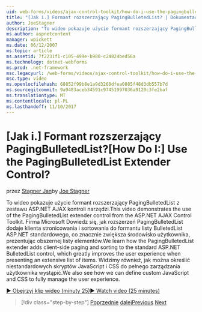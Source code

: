 ```yaml
---
uid: web-forms/videos/ajax-control-toolkit/how-do-i-use-the-pagingbulletedlist-extender-control
title: "[Jak i.] Formant rozszerzający PagingBulletedList? | Dokumentacja firmy Microsoft"
author: JoeStagner
description: "To wideo pokazuje użycie formant rozszerzający PagingBulletedList z zestawu ASP.NET AJAX kontroli narzędzi. Firma Microsoft Dowiedz się, jak PagingBulletedList extende..."
ms.author: aspnetcontent
manager: wpickett
ms.date: 06/12/2007
ms.topic: article
ms.assetid: 7f2231f1-c105-499e-b980-c24824bed56a
ms.technology: dotnet-webforms
ms.prod: .net-framework
msc.legacyurl: /web-forms/videos/ajax-control-toolkit/how-do-i-use-the-pagingbulletedlist-extender-control
msc.type: video
ms.openlocfilehash: 68852f99b8e1a9d3260dfea0885f48d3db557b7d
ms.sourcegitcommit: 9a9483aceb34591c97451997036a9120c3fe2baf
ms.translationtype: MT
ms.contentlocale: pl-PL
ms.lasthandoff: 11/10/2017
---
```

<a name="how-do-i-use-the-pagingbulletedlist-extender-control"></a><span data-ttu-id="97ad7-105">[Jak i.] Formant rozszerzający PagingBulletedList?</span><span class="sxs-lookup"><span data-stu-id="97ad7-105">[How Do I:] Use the PagingBulletedList Extender Control?</span></span>
====================
<span data-ttu-id="97ad7-106">przez [Stagner Jan](https://github.com/JoeStagner)</span><span class="sxs-lookup"><span data-stu-id="97ad7-106">by [Joe Stagner](https://github.com/JoeStagner)</span></span>

<span data-ttu-id="97ad7-107">To wideo pokazuje użycie formant rozszerzający PagingBulletedList z zestawu ASP.NET AJAX kontroli narzędzi.</span><span class="sxs-lookup"><span data-stu-id="97ad7-107">This video demonstrates the use of the PagingBulletedList extender control from the ASP.NET AJAX Control Toolkit.</span></span> <span data-ttu-id="97ad7-108">Firma Microsoft Dowiedz się, jak rozszerzeń PagingBulletedList dodaje klienta stronicowania i sortowania do formantu listy BulletedList ASP.NET standardowego, co znacznie zwiększa środowisko użytkownika, prezentując obszernej listy elementów.</span><span class="sxs-lookup"><span data-stu-id="97ad7-108">We learn how the PagingBulletedList extender adds client-side paging and sorting to the standard ASP.NET BulletedList control, which greatly improves the user experience when presenting an extensive list of items.</span></span> <span data-ttu-id="97ad7-109">Widzimy również, jak można określić niestandardowych skryptów JavaScript i CSS do pełnego zarządzania użytkownika wystąpić.</span><span class="sxs-lookup"><span data-stu-id="97ad7-109">We also see how we can define custom JavaScript and CSS to fully manage the user experience.</span></span>

[<span data-ttu-id="97ad7-110">&#9654; Obejrzyj klip wideo (minuty 25)</span><span class="sxs-lookup"><span data-stu-id="97ad7-110">&#9654; Watch video (25 minutes)</span></span>](https://channel9.msdn.com/Blogs/ASP-NET-Site-Videos/how-do-i-use-the-pagingbulletedlist-extender-control)

>[!div class="step-by-step"]
<span data-ttu-id="97ad7-111">[Poprzednie](how-do-i-use-the-aspnet-ajax-listsearch-extender.md)
[dalej](how-do-i-use-the-numericupdown-extender-control.md)</span><span class="sxs-lookup"><span data-stu-id="97ad7-111">[Previous](how-do-i-use-the-aspnet-ajax-listsearch-extender.md)
[Next](how-do-i-use-the-numericupdown-extender-control.md)</span></span>
